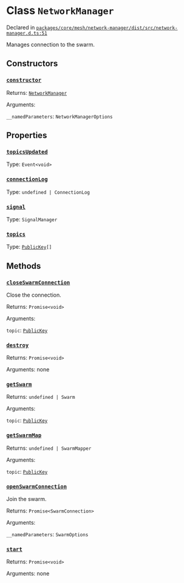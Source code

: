 # Class `NetworkManager`
Declared in [`packages/core/mesh/network-manager/dist/src/network-manager.d.ts:51`]()


Manages connection to the swarm.

## Constructors
### [`constructor`]()


Returns: [`NetworkManager`](/api/@dxos/client/classes/NetworkManager)

Arguments: 

`__namedParameters`: `NetworkManagerOptions`

## Properties
### [`topicsUpdated`]()
Type: `Event<void>`
### [`connectionLog`]()
Type: `undefined | ConnectionLog`
### [`signal`]()
Type: `SignalManager`
### [`topics`]()
Type: [`PublicKey`](/api/@dxos/client/classes/PublicKey)`[]`

## Methods
### [`closeSwarmConnection`]()


Close the connection.

Returns: `Promise<void>`

Arguments: 

`topic`: [`PublicKey`](/api/@dxos/client/classes/PublicKey)
### [`destroy`]()


Returns: `Promise<void>`

Arguments: none
### [`getSwarm`]()


Returns: `undefined | Swarm`

Arguments: 

`topic`: [`PublicKey`](/api/@dxos/client/classes/PublicKey)
### [`getSwarmMap`]()


Returns: `undefined | SwarmMapper`

Arguments: 

`topic`: [`PublicKey`](/api/@dxos/client/classes/PublicKey)
### [`openSwarmConnection`]()


Join the swarm.

Returns: `Promise<SwarmConnection>`

Arguments: 

`__namedParameters`: `SwarmOptions`
### [`start`]()


Returns: `Promise<void>`

Arguments: none